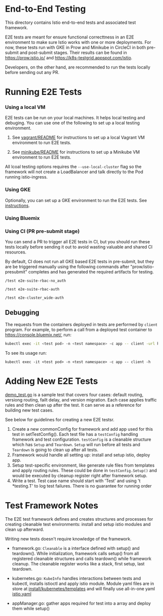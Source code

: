 # End-to-End Testing

This directory contains Istio end-to-end tests and associated test framework.

E2E tests are meant for ensure functional correcttness in an E2E environment to make sure Istio works with one or more deployments. For now, these tests run with GKE in Prow and Minikube in CircleCI in both pre-submit and post-submit stages. Their results can be found in https://prow.istio.io/ and https://k8s-testgrid.appspot.com/istio.

Developers, on the other hand, are recommended to run the tests locally before sending out any PR.


# Running E2E Tests

### Using a local VM
E2E tests can be run on your local machines. It helps local testing and debuging. You can use one of the following to set up a local testing environment.

1. See [vagrant/README](local/vagrant/README.md) for instructions to set up a local Vagrant VM environment to run E2E tests.

2. See [minikube/README](local/minikube/README.md) for instructions to set up a Minikube VM environment to run E2E tests.

All lcoal testing options requires the `--use-local-cluster` flag so the framework will not create a LoadBalancer and talk directly to the Pod running istio-ingress.


### Using GKE
Optionally, you can set up a GKE environment to run the E2E tests. See [instructions](UsingGKE.md).

### Using Bluemix


### Using CI (PR pre-submit stage)
You can send a PR to trigger all E2E tests in CI, but you should run these tests locally before sending it out to avoid wasting valuable and shared CI resources.

By default, CI does not run all GKE based E2E tests in pre-submit, but they are be triggered manually using the following commands after "prow/istio-presubmit" completes and has generated the required artifacts for testing.

`/test e2e-suite-rbac-no_auth`

`/test e2e-suite-rbac-auth`

`/test e2e-cluster_wide-auth`


## Debugging
The requests from the containers deployed in tests are performed by `client` program.
For example, to perform a call from a deployed test container to https://console.bluemix.net/, run:

```bash
kubectl exec -it <test pod> -n <test namespace> -c app -- client -url https://console.bluemix.net/
```

To see its usage run:

```
kubectl exec -it <test pod> -n <test namespace> -c app -- client -h
```


# Adding New E2E Tests
[demo_test.go](tests/bookinfo/demo_test.go) is a sample test that covers four cases: default routing, versiong routing, failt delay, and version migration.
Each case applies traffic rules and then clean up after the test. It can serve as a reference for building new test cases.

See below for guidelines for creating a new E2E testsr.
1. Create a new commonConfig for framework and add app used for this test in setTestConfig().
   Each test file has a `testConfig` handling framework and test configuration.
   `testConfig` is a cleanable structure which has  `Setup` and `Teardown`. `Setup` will run before all tests and `Teardown`
   is going to clean up after all tests.
2. Framework would handle all setting up: install and setup istio, deploy app.
3. Setup test-specific environment, like generate rule files from templates and apply routing rules.
   These could be done in `testConfig.Setup()` and would be executed by cleanup register right after framework setup.
4. Write a test. Test case name should start with 'Test' and using 't *testing.T' to log test failures.
   There is no guarantee for running order


# Test Framework Notes

The E2E test framework defines and creates structures and processes for creating cleanable test environments:
install and setup istio modules and clean up afterward.

Writing new tests doesn't require knowledge of the framework.

- framework.go: `Cleanable` is a interface defined with setup() and teardown(). While initialization, framework calls setup() from all registered cleanable
structures and calls teardown() while framework cleanup. The cleanable register works like a stack, first setup, last teardown.

- kubernetes.go: `KubeInfo` handles interactions between tests and kubectl, installs istioctl and apply istio module. Module yaml files are in store at
[install/kubernetes/templates](../../install/kubernetes/templates) and will finally use all-in-one yaml [istio.yaml](../../install/kubernetes/istio.yaml)

- appManager.go: gather apps required for test into a array and deploy them while setup()

